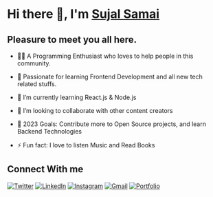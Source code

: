 # Hi there 👋, I'm [Sujal Samai][Portfolio]
## Pleasure to meet you all here.

<!-- [<img align="right" alt="Coding" width="400" height="300" src="https://github-readme-stats.vercel.app/api/top-langs/?username=SujalSamai&langs_count=8&layout=compact&theme=radical">][Top Langs]
 -->

- 👨‍💻 A Programming Enthusiast who loves to help people in this community.

- 📱 Passionate for learning Frontend Development and all new tech related stuffs.

- 🌱 I’m currently learning React.js & Node.js

- 👯 I’m looking to collaborate with other content creators

- 🥅 2023 Goals: Contribute more to Open Source projects, and learn Backend Technologies

- ⚡ Fun fact: I love to listen Music and Read Books

## Connect With me

<div align="left">
        <a href="https://twitter.com/SujalSamai?s=09"><img alt="Twitter" src="https://img.shields.io/badge/Twitter-D14836?style=for-the-badge&logo=twitter&logoColor=white" /></a>
        <a href="https://www.linkedin.com/in/sujal-samai"><img alt="LinkedIn" src="https://img.shields.io/badge/linkedin-%230077B5.svg?style=for-the-badge&logo=linkedin&logoColor=white" /></a>
        <a href="https://instagram.com/sujalsamai?utm_medium=copy_link"><img alt="Instagram" src="https://img.shields.io/badge/Instagram-D14836?style=for-the-badge&logo=instagram&logoColor=white" /></a>
        <a href="mailto:sujalsamai123@gmail.com"><img alt="Gmail" src="https://img.shields.io/badge/Gmail-D14836?style=for-the-badge&logo=gmail&logoColor=white"/></a>
        <a href="https://sujalsamai.co/" target="_blank"><img alt="Portfolio" src="https://img.shields.io/badge/Portfolio-%23000000.svg?style=for-the-badge&logo=firefox&logoColor=#FF7139"/></a>
</div>
<br/>
<!-- <p align="center">
    <img width="48%" src="https://github-readme-stats.vercel.app/api/top-langs/?username=SujalSamai&show_icons=true&theme=tokyonight&show_icons=true" />
    <img width="48%" src="https://github-readme-stats.vercel.app/api?username=SujalSamai&show_icons=true&bg_color=00000000" />
</p> -->

[Portfolio]: https://sujalsamai.co
[Top Langs]: https://github.com/anuraghazra/github-readme-stats
